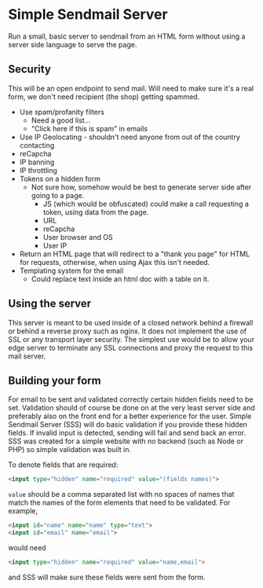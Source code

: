# Simple Sendmail Server

Run a small, basic server to sendmail from an HTML form without using a server side language to serve the page.

## Security

This will be an open endpoint to send mail. Will need to make sure it's a real form, we don't need recipient (the shop) getting spammed.

-   Use spam/profanity filters
    -   Need a good list...
    -   "Click here if this is spam" in emails
-   Use IP Geolocating - shouldn't need anyone from out of the country contacting
-   reCapcha
-   IP banning
-   IP throttling
-   Tokens on a hidden form
    -   Not sure how, somehow would be best to generate server side after going to a page.
        -   JS (which would be obfuscated) could make a call requesting a token, using data from the page.
        -   URL
        -   reCapcha
        -   User browser and OS
        -   User IP
-   Return an HTML page that will redirect to a "thank you page" for HTML for requests, otherwise, when using Ajax this isn't needed.
-   Templating system for the email
    -   Could replace text inside an html doc with a table on it.

## Using the server

This server is meant to be used inside of a closed network behind a firewall or behind a reverse proxy such as nginx. It does not implement the use of SSL or any transport layer security. The simplest use would be to allow your edge server to terminate any SSL connections and proxy the request to this mail server.

## Building your form

For email to be sent and validated correctly certain hidden fields need to be set. Validation should of course be done on at the very least server side and preferably also on the front end for a better experience for the user. Simple Sendmail Server (SSS) will do basic validation if you provide these hidden fields. If invalid input is detected, sending will fail and send back an error. SSS was created for a simple website with no backend (such as Node or PHP) so simple validation was built in.

To denote fields that are required:

```html
<input type="hidden" name="required" value="(fields names)">
```

`value`  should be a comma separated list with no spaces of names that match the names of the form elements that need to be validated.  For example,

```html
<input id="name" name="name" type="text">
<input id="email" name="email">
```

would need

```html
<input type="hidden" name="required" value="name,email">
```

and SSS will make sure these fields were sent from the form.